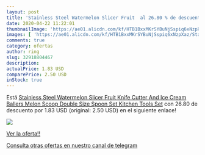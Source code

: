 ```yaml
---
layout: post
title: 'Stainless Steel Watermelon Slicer Fruit  al 26.80 % de descuento'
date: 2020-04-22 11:22:01
thumbnailImage: 'https://ae01.alicdn.com/kf/HTB1BxxMKrSYBuNjSspiq6xNzpXaz/Stainless-Steel-Watermelon-Slicer-Fruit-Knife-Cutter-And-Ice-Cream-Ballers-Melon-Scoop-Double-Size-Spoon.jpg_350x350._SL200_.jpg'
images: [ 'https://ae01.alicdn.com/kf/HTB1BxxMKrSYBuNjSspiq6xNzpXaz/Stainless-Steel-Watermelon-Slicer-Fruit-Knife-Cutter-And-Ice-Cream-Ballers-Melon-Scoop-Double-Size-Spoon.jpg_350x350._SL200_.jpg' ]
comments: true
category: ofertas
author: ring
slug: 32918804467
description:
actualPrice: 1.83 USD
comparePrice: 2.50 USD
inStock: true
---
```


Está [Stainless Steel Watermelon Slicer Fruit Knife Cutter And Ice Cream Ballers Melon Scoop Double Size Spoon Set Kitchen Tools Set](https://www.amazon.com/dp/32918804467/?tag=redken08-20) con 26.80 de descuento por 1.83 USD (original: 2.50 USD) en el siguiente enlace!

[![](https://ae01.alicdn.com/kf/HTB1BxxMKrSYBuNjSspiq6xNzpXaz/Stainless-Steel-Watermelon-Slicer-Fruit-Knife-Cutter-And-Ice-Cream-Ballers-Melon-Scoop-Double-Size-Spoon.jpg_350x350._SL200_.jpg)](https://www.amazon.com/dp/32918804467/?tag=redken08-20)

[Ver la oferta!!](https://www.amazon.com/dp/32918804467/?tag=redken08-20)

[Consulta otras ofertas en nuestro canal de telegram](https://t.me/s/ofertas25)
